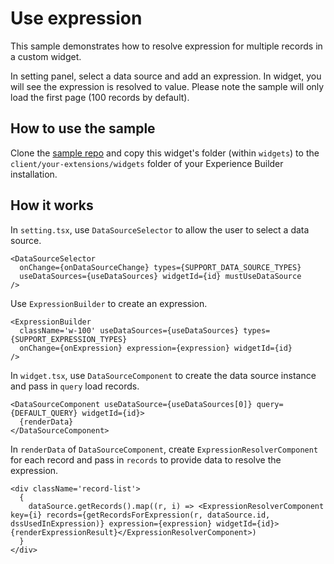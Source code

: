 # Use expression

This sample demonstrates how to resolve expression for multiple records in a custom widget.

In setting panel, select a data source and add an expression. In widget, you will see the expression is resolved to value. Please note the sample will only load the first page (100 records by default).

## How to use the sample

Clone the [sample repo](https://github.com/esri/arcgis-experience-builder-sdk-resources) and copy this widget's folder (within `widgets`) to the `client/your-extensions/widgets` folder of your Experience Builder installation.

## How it works

In `setting.tsx`, use `DataSourceSelector` to allow the user to select a data source.

```tsx
<DataSourceSelector
  onChange={onDataSourceChange} types={SUPPORT_DATA_SOURCE_TYPES}
  useDataSources={useDataSources} widgetId={id} mustUseDataSource
/>
```

Use `ExpressionBuilder` to create an expression.

```tsx
<ExpressionBuilder
  className='w-100' useDataSources={useDataSources} types={SUPPORT_EXPRESSION_TYPES}
  onChange={onExpression} expression={expression} widgetId={id}
/>
```

In `widget.tsx`, use `DataSourceComponent` to create the data source instance and pass in `query` load records.

```tsx
<DataSourceComponent useDataSource={useDataSources[0]} query={DEFAULT_QUERY} widgetId={id}>
  {renderData}
</DataSourceComponent>
```

In `renderData` of `DataSourceComponent`, create `ExpressionResolverComponent` for each record and pass in `records` to provide data to resolve the expression.

```tsx
<div className='record-list'>
  {
    dataSource.getRecords().map((r, i) => <ExpressionResolverComponent key={i} records={getRecordsForExpression(r, dataSource.id, dssUsedInExpression)} expression={expression} widgetId={id}>{renderExpressionResult}</ExpressionResolverComponent>)
  }
</div>
```
